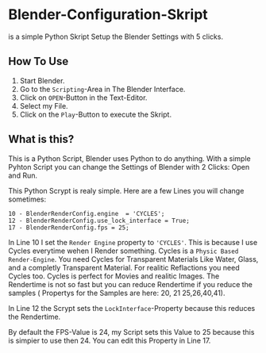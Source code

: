 # Blender-Configuration-Skript
is a simple Python Skript Setup the Blender Settings with 5 clicks.

## How To Use
1. Start Blender.
2. Go to the `Scripting`-Area in The Blender Interface.
3. Click on `OPEN`-Button in the Text-Editor.
4. Select my File.
5. Click on the `Play`-Button to execute the Skript.

## What is this?
This is a Python Script, Blender uses Python to do anything.
With a simple Pyhton Script you can change the Settings of Blender with 2 Clicks: Open and Run.

This Python Scrypt is realy simple. Here are a few Lines you will change sometimes:

```
10 - BlenderRenderConfig.engine  = 'CYCLES';
12 - BlenderRenderConfig.use_lock_interface = True;
17 - BlenderRenderConfig.fps = 25;
```

In Line 10 I set the `Render Engine` property to  `'CYCLES'`. This is because I use Cycles everytime wehen I Render something.
Cycles is a `Physic Based Render-Engine`. You need Cycles for Transparent Materials Like Water, Glass, and a completly Transparent Material.
For realitic Reflactions you need Cycles too. Cycles is perfect for Movies and realitic Images. The Rendertime is not so fast but you can reduce Rendertime
if you reduce the samples ( Propertys for the Samples are here: 20, 21 25,26,40,41).

In Line 12 the Scrypt sets the `LockInterface`-Property because this reduces the Rendertime.

By default the FPS-Value is 24, my Script sets this Value to 25 because this is simpier to use then 24. You can edit this Property in Line 17.
